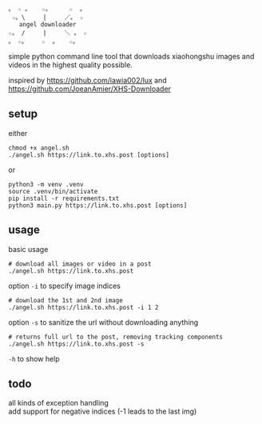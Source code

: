 ```
。 ☆ 。   ☆。     ☆  。
 ☆。\     |     ／。 ☆
   angel downloader
☆。 /     |     ＼ 。 ☆ 
。 ☆。    ☆  。   ☆。

```
simple python command line tool that downloads xiaohongshu images and videos in the highest quality possible.<br>

inspired by https://github.com/iawia002/lux and https://github.com/JoeanAmier/XHS-Downloader<br>

## setup
either
```
chmod +x angel.sh
./angel.sh https://link.to.xhs.post [options]
```
or
```
python3 -m venv .venv
source .venv/bin/activate
pip install -r requirements.txt
python3 main.py https://link.to.xhs.post [options]
```

## usage
basic usage
```
# download all images or video in a post
./angel.sh https://link.to.xhs.post
```

option `-i` to specify image indices
```
# download the 1st and 2nd image
./angel.sh https://link.to.xhs.post -i 1 2 
```

option `-s` to sanitize the url without downloading anything
```
# returns full url to the post, removing tracking components
./angel.sh https://link.to.xhs.post -s
```

`-h` to show help

## todo
all kinds of exception handling<br>
add support for negative indices (-1 leads to the last img)